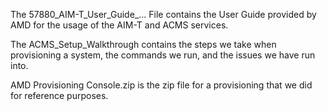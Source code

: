 The 57880_AIM-T_User_Guide_... File contains the User Guide provided by AMD for the usage of the AIM-T and ACMS services.

The ACMS_Setup_Walkthrough contains the steps we take when provisioning a system, the commands we run, and the issues we have run into.

AMD Provisioning Console.zip is the zip file for a provisioning that we did for reference purposes.
